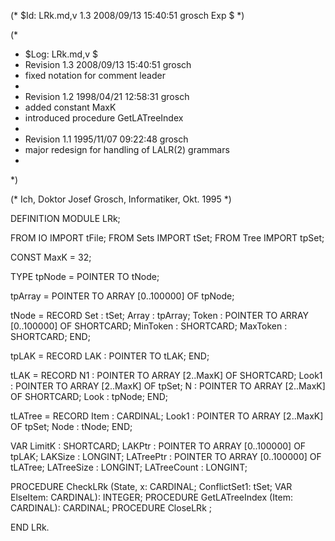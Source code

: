 (* $Id: LRk.md,v 1.3 2008/09/13 15:40:51 grosch Exp $ *)

(*
 * $Log: LRk.md,v $
 * Revision 1.3  2008/09/13 15:40:51  grosch
 * fixed notation for comment leader
 *
 * Revision 1.2  1998/04/21 12:58:31  grosch
 * added constant MaxK
 * introduced procedure GetLATreeIndex
 *
 * Revision 1.1  1995/11/07  09:22:48  grosch
 * major redesign for handling of LALR(2) grammars
 *
 *)

(* Ich, Doktor Josef Grosch, Informatiker, Okt. 1995 *)

DEFINITION MODULE LRk;

FROM IO		IMPORT tFile;
FROM Sets	IMPORT tSet;
FROM Tree	IMPORT tpSet;

CONST MaxK	= 32;

TYPE
   tpNode	= POINTER TO tNode;

   tpArray	= POINTER TO ARRAY [0..100000] OF tpNode;

   tNode	= RECORD
		     Set	: tSet;
		     Array	: tpArray;
		     Token	: POINTER TO ARRAY [0..100000] OF SHORTCARD;
		     MinToken	: SHORTCARD;
		     MaxToken	: SHORTCARD;
		  END;

   tpLAK	= RECORD
		     LAK	: POINTER TO tLAK;
		  END;
   
   tLAK		= RECORD
		     N1		: POINTER TO ARRAY [2..MaxK] OF SHORTCARD;
		     Look1	: POINTER TO ARRAY [2..MaxK] OF tpSet;
		     N		: POINTER TO ARRAY [2..MaxK] OF SHORTCARD;
		     Look	: tpNode;
		  END;

   tLATree	= RECORD
		     Item	: CARDINAL;
		     Look1	: POINTER TO ARRAY [2..MaxK] OF tpSet;
		     Node	: tNode;
		  END;

VAR
   LimitK	: SHORTCARD;
   LAKPtr	: POINTER TO ARRAY [0..100000] OF tpLAK;
   LAKSize	: LONGINT;
   LATreePtr	: POINTER TO ARRAY [0..100000] OF tLATree;
   LATreeSize	: LONGINT;
   LATreeCount	: LONGINT;

PROCEDURE CheckLRk	(State, x: CARDINAL; ConflictSet1: tSet; VAR ElseItem: CARDINAL): INTEGER;
PROCEDURE GetLATreeIndex (Item: CARDINAL): CARDINAL;
PROCEDURE CloseLRk	;

END LRk.
